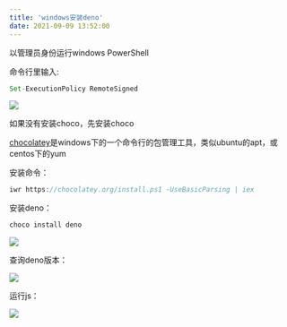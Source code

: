 ```yaml
---
title: 'windows安装deno'
date: 2021-09-09 13:52:00
---   
```

以管理员身份运行windows PowerShell

命令行里输入:

```javascript
Set-ExecutionPolicy RemoteSigned
```

![](https://img-blog.csdnimg.cn/20210909134704807.png?x-oss-processimage/watermark,type_ZHJvaWRzYW5zZmFsbGJhY2s,shadow_50,text_Q1NETiBA5b6Q5ZCM5L-d,size_20,color_FFFFFF,t_70,g_se,x_16)

如果没有安装choco，先安装choco

[chocolatey](https://link.jianshu.com/?thttps://chocolatey.org/)是windows下的一个命令行的包管理工具，类似ubuntu的apt，或centos下的yum

安装命令：

```javascript
iwr https://chocolatey.org/install.ps1 -UseBasicParsing | iex
```

安装deno：

```javascript
choco install deno
```

![](https://img-blog.csdnimg.cn/20210909135013562.png?x-oss-processimage/watermark,type_ZHJvaWRzYW5zZmFsbGJhY2s,shadow_50,text_Q1NETiBA5b6Q5ZCM5L-d,size_20,color_FFFFFF,t_70,g_se,x_16)

查询deno版本：

![](https://img-blog.csdnimg.cn/20210909135121814.png?x-oss-processimage/watermark,type_ZHJvaWRzYW5zZmFsbGJhY2s,shadow_50,text_Q1NETiBA5b6Q5ZCM5L-d,size_20,color_FFFFFF,t_70,g_se,x_16)

运行js：

![](https://img-blog.csdnimg.cn/20210909135841211.png?x-oss-processimage/watermark,type_ZHJvaWRzYW5zZmFsbGJhY2s,shadow_50,text_Q1NETiBA5b6Q5ZCM5L-d,size_20,color_FFFFFF,t_70,g_se,x_16)
